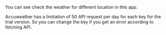 You can see check the weather for different location in this app.

Accuweather has a limitation of 50 API request per day for each key for the trial version. So you can change the key if you get an error according to fetching API.